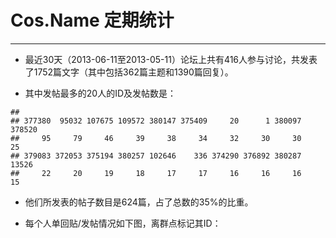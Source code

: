 # Cos.Name 定期统计
--------------------------------

* 最近30天（2013-06-11至2013-05-11）论坛上共有416人参与讨论，共发表了1752篇文字（其中包括362篇主题和1390篇回复）。


* 其中发帖最多的20人的ID及发帖数是：



```
## 
## 377380  95032 107675 109572 380147 375409     20      1 380097 378520 
##     95     79     46     39     38     34     32     30     30     25 
## 379083 372053 375194 380257 102646    336 374290 376892 380287  13526 
##     22     20     19     18     17     17     16     16     16     15
```


* 他们所发表的帖子数目是624篇，占了总数的35%的比重。

* 每个人单回贴/发帖情况如下图，离群点标记其ID：



